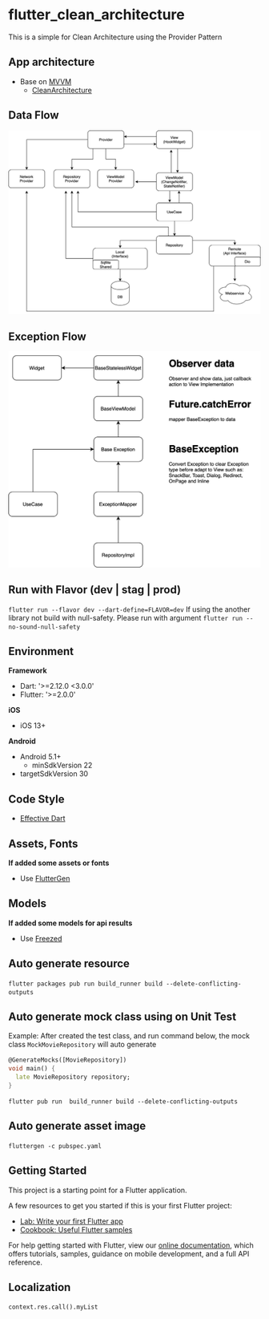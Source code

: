 # flutter_clean_architecture

This is a simple for Clean Architecture using the Provider Pattern

## App architecture

- Base on [MVVM](https://en.wikipedia.org/wiki/Model%E2%80%93view%E2%80%93viewmodel)
    + [CleanArchitecture](https://blog.cleancoder.com/uncle-bob/2012/08/13/the-clean-architecture.html)

## Data Flow

![Structure](files/data-flow.jpg "Data flow")

## Exception Flow

![Structure](files/exception-handler.jpg "Exception flow")

## Run with Flavor (dev | stag | prod)

`flutter run --flavor dev --dart-define=FLAVOR=dev`
If using the another library not build with null-safety. Please run with
argument `flutter run --no-sound-null-safety`

## Environment

**Framework**

- Dart: '>=2.12.0 <3.0.0'
- Flutter: '>=2.0.0'

**iOS**

- iOS 13+

**Android**

- Android 5.1+
    - minSdkVersion 22
- targetSdkVersion 30

## Code Style

- [Effective Dart](https://dart.dev/guides/language/effective-dart)

## Assets, Fonts

**If added some assets or fonts**

- Use [FlutterGen](https://github.com/FlutterGen/flutter_gen/)

## Models

**If added some models for api results**

- Use [Freezed](https://pub.dev/packages/freezed)

## Auto generate resource

`flutter packages pub run build_runner build --delete-conflicting-outputs`

## Auto generate mock class using on Unit Test

Example: After created the test class, and run command below, the mock class `MockMovieRepository`
will auto generate

```Dart
@GenerateMocks([MovieRepository])
void main() {
  late MovieRepository repository;
}
```

`flutter pub run  build_runner build --delete-conflicting-outputs`

## Auto generate asset image

`fluttergen -c pubspec.yaml`

## Getting Started

This project is a starting point for a Flutter application.

A few resources to get you started if this is your first Flutter project:

- [Lab: Write your first Flutter app](https://flutter.dev/docs/get-started/codelab)
- [Cookbook: Useful Flutter samples](https://flutter.dev/docs/cookbook)

For help getting started with Flutter, view our
[online documentation](https://flutter.dev/docs), which offers tutorials, samples, guidance on
mobile development, and a full API reference.

## Localization

`context.res.call().myList`
